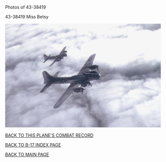 
Photos of 43-38419






 




43-38419 Miss Betsy  
  

![](43-38419a.jpg)  
  

[BACK TO THIS PLANE'S COMBAT RECORD](../b17s/43-38419.md)  

[BACK TO B-17 INDEX PAGE](../000b17s.md)  

[BACK TO MAIN PAGE](../index.md)


